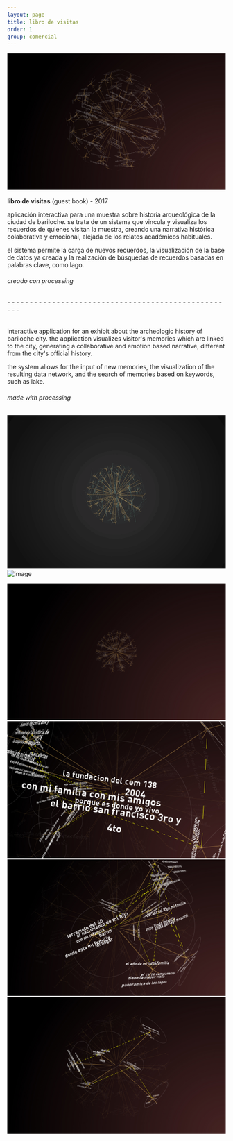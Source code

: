 ```yaml
---
layout: page
title: libro de visitas
order: 1
group: comercial
---
```


![image](public/images/libro_de_visitas_01.jpg)

**libro de visitas** (guest book) - 2017


aplicación interactiva para una muestra sobre historia arqueológica de la ciudad de bariloche. se trata de un sistema que vincula y visualiza los recuerdos de quienes visitan la muestra, creando una narrativa histórica colaborativa y emocional, alejada de los relatos académicos habituales.

el sistema permite la carga de nuevos recuerdos, la visualización de la base de datos ya creada y la realización de búsquedas de recuerdos basadas en palabras clave, como lago.

###### creado con processing

###### - - - - - - - - - - - - - - - - - - - - - - - - - - - - - - - - - - - - - - - - - - - - - - - - - - -

interactive application for an exhibit about the archeologic history of bariloche city. the application visualizes visitor's memories which are linked to the city, generating a collaborative and emotion based narrative, different from the city's official history.

the system allows for the input of new memories, the visualization of the resulting data network, and the search of memories based on keywords, such as lake.

###### made with processing

![image](public/images/libro_de_visitas_gif_01.gif)
![image](public/images/libro_de_visitas_gif_02.gif)

![image](public/images/libro_de_visitas_02.jpg)
![image](public/images/libro_de_visitas_03.jpg)
![image](public/images/libro_de_visitas_04.jpg)
![image](public/images/libro_de_visitas_05.jpg)
